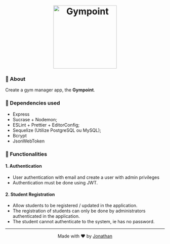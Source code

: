 
<h1 align="center">
  <img alt="Gympoint" title="Gympoint" src="https://raw.githubusercontent.com/Rocketseat/bootcamp-gostack-desafio-02/master/.github/logo.png" width="200px" />
</h1>

### :rocket: About

Create a gym manager app, the **Gympoint**.

### :rocket: Dependencies used

- Express
- Sucrase + Nodemon;
- ESLint + Prettier + EditorConfig;
- Sequelize (Utilize PostgreSQL ou MySQL);
- Bcrypt
- JsonWebToken

### :rocket: Functionalities

#### 1. Authentication

- User authentication with email and create a user with admin privileges
- Authentication must be done using JWT.

#### 2. Student Registration

- Allow students to be registered / updated in the application.
- The registration of students can only be done by administrators authenticated in the application.
- The student cannot authenticate to the system, ie has no password.

<hr/>

<p align="center">
Made with ♥ by <a href="https://www.linkedin.com/in/jonathan-barros-franco">Jonathan</a>
</p>

